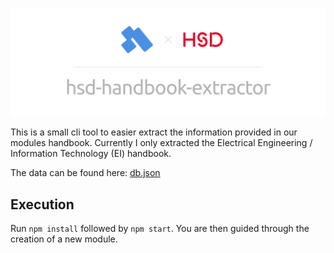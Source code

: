 ![Banner](./assets/banner.png)

This is a small cli tool to easier extract the information provided in our modules handbook. Currently I only extracted the Electrical Engineering / Information Technology (EI) handbook.

The data can be found here: [db.json](https://gitcdn.xyz/cdn/KuhlTime/hsd-handbook-extractor/1be7ddce5750ecd57b736eddd81e63a69c56f3de/db.json)

## Execution

Run `npm install` followed by `npm start`. You are then guided through the creation of a new module.
